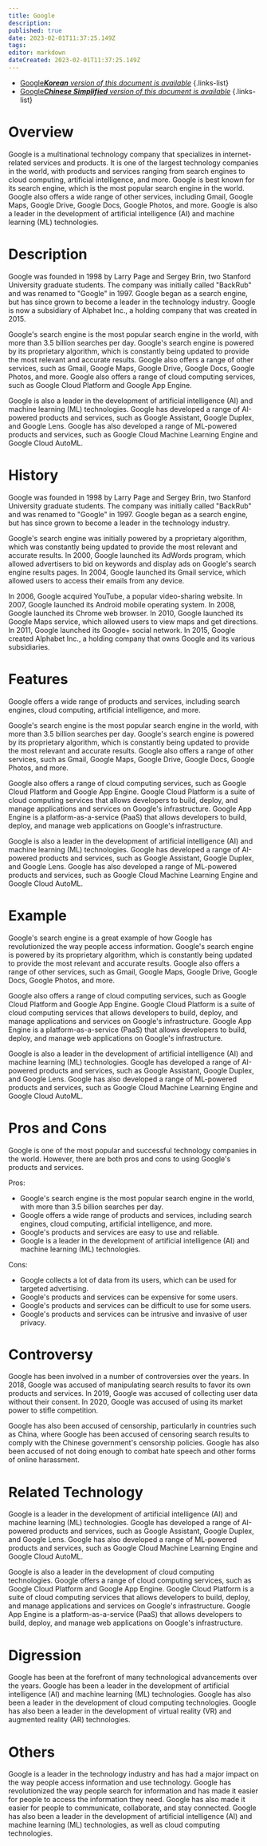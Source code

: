 ```yaml
---
title: Google
description: 
published: true
date: 2023-02-01T11:37:25.149Z
tags: 
editor: markdown
dateCreated: 2023-02-01T11:37:25.149Z
---
```


- [Google***Korean** version of this document is available*](/ko/Knowledge-base/Dictionary/google)
{.links-list}
- [Google***Chinese Simplified** version of this document is available*](/zh/Knowledge-base/Dictionary/google)
{.links-list}

# Overview
Google is a multinational technology company that specializes in internet-related services and products. It is one of the largest technology companies in the world, with products and services ranging from search engines to cloud computing, artificial intelligence, and more. Google is best known for its search engine, which is the most popular search engine in the world. Google also offers a wide range of other services, including Gmail, Google Maps, Google Drive, Google Docs, Google Photos, and more. Google is also a leader in the development of artificial intelligence (AI) and machine learning (ML) technologies.

# Description
Google was founded in 1998 by Larry Page and Sergey Brin, two Stanford University graduate students. The company was initially called "BackRub" and was renamed to "Google" in 1997. Google began as a search engine, but has since grown to become a leader in the technology industry. Google is now a subsidiary of Alphabet Inc., a holding company that was created in 2015.

Google's search engine is the most popular search engine in the world, with more than 3.5 billion searches per day. Google's search engine is powered by its proprietary algorithm, which is constantly being updated to provide the most relevant and accurate results. Google also offers a range of other services, such as Gmail, Google Maps, Google Drive, Google Docs, Google Photos, and more. Google also offers a range of cloud computing services, such as Google Cloud Platform and Google App Engine.

Google is also a leader in the development of artificial intelligence (AI) and machine learning (ML) technologies. Google has developed a range of AI-powered products and services, such as Google Assistant, Google Duplex, and Google Lens. Google has also developed a range of ML-powered products and services, such as Google Cloud Machine Learning Engine and Google Cloud AutoML.

# History
Google was founded in 1998 by Larry Page and Sergey Brin, two Stanford University graduate students. The company was initially called "BackRub" and was renamed to "Google" in 1997. Google began as a search engine, but has since grown to become a leader in the technology industry.

Google's search engine was initially powered by a proprietary algorithm, which was constantly being updated to provide the most relevant and accurate results. In 2000, Google launched its AdWords program, which allowed advertisers to bid on keywords and display ads on Google's search engine results pages. In 2004, Google launched its Gmail service, which allowed users to access their emails from any device.

In 2006, Google acquired YouTube, a popular video-sharing website. In 2007, Google launched its Android mobile operating system. In 2008, Google launched its Chrome web browser. In 2010, Google launched its Google Maps service, which allowed users to view maps and get directions. In 2011, Google launched its Google+ social network. In 2015, Google created Alphabet Inc., a holding company that owns Google and its various subsidiaries.

# Features
Google offers a wide range of products and services, including search engines, cloud computing, artificial intelligence, and more.

Google's search engine is the most popular search engine in the world, with more than 3.5 billion searches per day. Google's search engine is powered by its proprietary algorithm, which is constantly being updated to provide the most relevant and accurate results. Google also offers a range of other services, such as Gmail, Google Maps, Google Drive, Google Docs, Google Photos, and more.

Google also offers a range of cloud computing services, such as Google Cloud Platform and Google App Engine. Google Cloud Platform is a suite of cloud computing services that allows developers to build, deploy, and manage applications and services on Google's infrastructure. Google App Engine is a platform-as-a-service (PaaS) that allows developers to build, deploy, and manage web applications on Google's infrastructure.

Google is also a leader in the development of artificial intelligence (AI) and machine learning (ML) technologies. Google has developed a range of AI-powered products and services, such as Google Assistant, Google Duplex, and Google Lens. Google has also developed a range of ML-powered products and services, such as Google Cloud Machine Learning Engine and Google Cloud AutoML.

# Example
Google's search engine is a great example of how Google has revolutionized the way people access information. Google's search engine is powered by its proprietary algorithm, which is constantly being updated to provide the most relevant and accurate results. Google also offers a range of other services, such as Gmail, Google Maps, Google Drive, Google Docs, Google Photos, and more.

Google also offers a range of cloud computing services, such as Google Cloud Platform and Google App Engine. Google Cloud Platform is a suite of cloud computing services that allows developers to build, deploy, and manage applications and services on Google's infrastructure. Google App Engine is a platform-as-a-service (PaaS) that allows developers to build, deploy, and manage web applications on Google's infrastructure.

Google is also a leader in the development of artificial intelligence (AI) and machine learning (ML) technologies. Google has developed a range of AI-powered products and services, such as Google Assistant, Google Duplex, and Google Lens. Google has also developed a range of ML-powered products and services, such as Google Cloud Machine Learning Engine and Google Cloud AutoML.

# Pros and Cons
Google is one of the most popular and successful technology companies in the world. However, there are both pros and cons to using Google's products and services.

Pros: 
- Google's search engine is the most popular search engine in the world, with more than 3.5 billion searches per day. 
- Google offers a wide range of products and services, including search engines, cloud computing, artificial intelligence, and more. 
- Google's products and services are easy to use and reliable. 
- Google is a leader in the development of artificial intelligence (AI) and machine learning (ML) technologies.

Cons: 
- Google collects a lot of data from its users, which can be used for targeted advertising. 
- Google's products and services can be expensive for some users. 
- Google's products and services can be difficult to use for some users. 
- Google's products and services can be intrusive and invasive of user privacy.

# Controversy
Google has been involved in a number of controversies over the years. In 2018, Google was accused of manipulating search results to favor its own products and services. In 2019, Google was accused of collecting user data without their consent. In 2020, Google was accused of using its market power to stifle competition.

Google has also been accused of censorship, particularly in countries such as China, where Google has been accused of censoring search results to comply with the Chinese government's censorship policies. Google has also been accused of not doing enough to combat hate speech and other forms of online harassment.

# Related Technology
Google is a leader in the development of artificial intelligence (AI) and machine learning (ML) technologies. Google has developed a range of AI-powered products and services, such as Google Assistant, Google Duplex, and Google Lens. Google has also developed a range of ML-powered products and services, such as Google Cloud Machine Learning Engine and Google Cloud AutoML.

Google is also a leader in the development of cloud computing technologies. Google offers a range of cloud computing services, such as Google Cloud Platform and Google App Engine. Google Cloud Platform is a suite of cloud computing services that allows developers to build, deploy, and manage applications and services on Google's infrastructure. Google App Engine is a platform-as-a-service (PaaS) that allows developers to build, deploy, and manage web applications on Google's infrastructure.

# Digression
Google has been at the forefront of many technological advancements over the years. Google has been a leader in the development of artificial intelligence (AI) and machine learning (ML) technologies. Google has also been a leader in the development of cloud computing technologies. Google has also been a leader in the development of virtual reality (VR) and augmented reality (AR) technologies.

# Others
Google is a leader in the technology industry and has had a major impact on the way people access information and use technology. Google has revolutionized the way people search for information and has made it easier for people to access the information they need. Google has also made it easier for people to communicate, collaborate, and stay connected. Google has also been a leader in the development of artificial intelligence (AI) and machine learning (ML) technologies, as well as cloud computing technologies.
